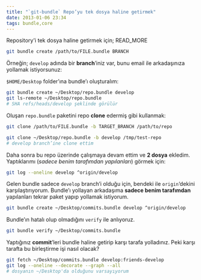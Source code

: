 ```yaml
---
title: "`git-bundle` Repo’yu tek dosya haline getirmek"
date: 2013-01-06 23:34
tags: bundle,core
---
```

Repository'i tek dosya haline getirmek için;
READ_MORE

```bash
git bundle create /path/to/FILE.bundle BRANCH
```

Örneğin; `develop` adında bir **branch**’iniz var, bunu email ile 
arkadaşınıza yollamak istiyorsunuz:

`$HOME/Desktop` folder’ına bundle’ı oluşturalım:

```bash
git bundle create ~/Desktop/repo.bundle develop
git ls-remote ~/Desktop/repo.bundle
# SHA refs/heads/develop şeklinde görülür
```

Oluşan `repo.bundle` paketini repo **clone** edermiş gibi kullanmak:

```bash
git clone /path/to/FILE.bundle -b TARGET_BRANCH /path/to/repo

git clone ~/Desktop/repo.bundle -b develop /tmp/test-repo
# develop branch’ine clone ettim
```

Daha sonra bu repo üzerinde çalışmaya devam ettim ve **2 dosya** ekledim.
Yaptıklarımı (*sadece benim tarafımdan yapılanları*) görmek için:

```bash
git log --oneline develop ^origin/develop
```

Gelen bundle sadece `develop` branch’i olduğu için, bendeki ile 
`origin`‘dekini karşılaştırıyorum. Bundle’ı yollayan arkadaşıma 
**sadece benim tarafımdan** yapılanları tekrar paket yapıp yollamak 
istiyorum.

```bash
git bundle create ~/Desktop/commits.bundle develop ^origin/develop
```

Bundle’ın hatalı olup olmadığını `verify` ile anlıyoruz.

```bash
git bundle verify ~/Desktop/commits.bundle
```

Yaptığınız **commit**’leri bundle haline getirip karşı tarafa yolladınız.
Peki karşı tarafta bu birleştirme işi nasıl olacak?

```bash
git fetch ~/Desktop/commits.bundle develop:friends-develop
git log --oneline --decorate --graph --all
# dosyanın ~/Desktop'da olduğunu varsayıyorum
```